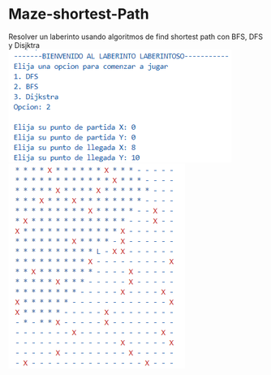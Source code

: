 # Maze-shortest-Path
Resolver un laberinto usando algoritmos de find shortest path con BFS, DFS y Disjktra
![Menu output.](/menu.png) <br>
![Maze output.](/maze.png)

